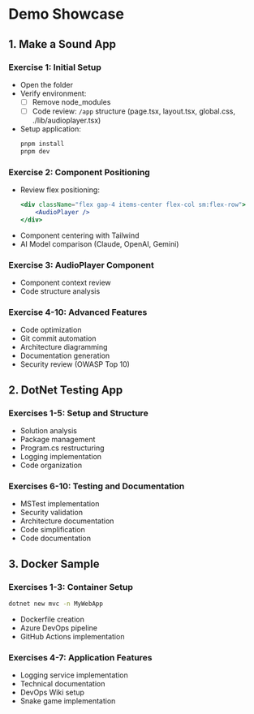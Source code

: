 # Demo Showcase

## 1. Make a Sound App

### Exercise 1: Initial Setup
- Open the folder
- Verify environment:
    - [ ] Remove node_modules
    - [ ] Code review: `/app` structure (page.tsx, layout.tsx, global.css, ./lib/audioplayer.tsx)
- Setup application:
    ```bash
    pnpm install
    pnpm dev
    ```

### Exercise 2: Component Positioning
- Review flex positioning:
    ```jsx
    <div className="flex gap-4 items-center flex-col sm:flex-row">
        <AudioPlayer />
    </div>
    ```
- Component centering with Tailwind
- AI Model comparison (Claude, OpenAI, Gemini)

### Exercise 3: AudioPlayer Component
- Component context review
- Code structure analysis

### Exercise 4-10: Advanced Features
- Code optimization
- Git commit automation
- Architecture diagramming
- Documentation generation
- Security review (OWASP Top 10)

## 2. DotNet Testing App

### Exercises 1-5: Setup and Structure
- Solution analysis
- Package management
- Program.cs restructuring
- Logging implementation
- Code organization

### Exercises 6-10: Testing and Documentation
- MSTest implementation
- Security validation
- Architecture documentation
- Code simplification
- Code documentation

## 3. Docker Sample

### Exercises 1-3: Container Setup
```bash
dotnet new mvc -n MyWebApp
```
- Dockerfile creation
- Azure DevOps pipeline
- GitHub Actions implementation

### Exercises 4-7: Application Features
- Logging service implementation
- Technical documentation
- DevOps Wiki setup
- Snake game implementation
